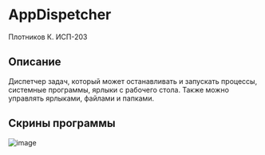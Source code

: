 # AppDispetcher
Плотников К. ИСП-203
## Описание
Диспетчер задач, который может останавливать и запускать процессы, системные программы, ярлыки с рабочего стола. Также можно управлять ярлыками, файлами и папками.
## Скрины программы
![image](https://user-images.githubusercontent.com/114980827/206790841-571a3cc9-93c0-4e7e-a754-3765a2aaf2d6.png)
